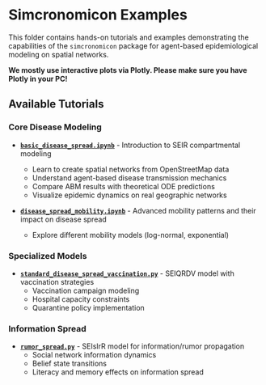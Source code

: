 # Simcronomicon Examples

This folder contains hands-on tutorials and examples demonstrating the capabilities of the `simcronomicon` package for agent-based epidemiological modeling on spatial networks.

**We mostly use interactive plots via Plotly. Please make sure you have Plotly in your PC!**

## Available Tutorials

### Core Disease Modeling
- **[`basic_disease_spread.ipynb`](basic_disease_spread.ipynb)** - Introduction to SEIR compartmental modeling
  - Learn to create spatial networks from OpenStreetMap data
  - Understand agent-based disease transmission mechanics
  - Compare ABM results with theoretical ODE predictions
  - Visualize epidemic dynamics on real geographic networks

- **[`disease_spread_mobility.ipynb`](disease_spread_mobility.ipynb)** - Advanced mobility patterns and their impact on disease spread
  - Explore different mobility models (log-normal, exponential)

### Specialized Models
- **[`standard_disease_spread_vaccination.py`](standard_disease_spread_vaccination.py)** - SEIQRDV model with vaccination strategies
  - Vaccination campaign modeling
  - Hospital capacity constraints
  - Quarantine policy implementation

### Information Spread
- **[`rumor_spread.py`](rumor_spread.py)** - SEIsIrR model for information/rumor propagation
  - Social network information dynamics
  - Belief state transitions
  - Literacy and memory effects on information spread